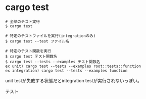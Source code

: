 # cargo test
```
# 全部のテスト実行
$ cargo test

# 特定のテストファイルを実行(integrationのみ)
$ cargo test --test ファイル名

# 特定のテスト関数を実行
$ cargo test テスト関数名
$ cargo test --tests --examples テスト関数名
ex unit) cargo test --tests --examples root::tests::function
ex integration) cargo test --tests --examples function
```

unit testが失敗する状態だとintegration testが実行されないっぽい。

テスト
